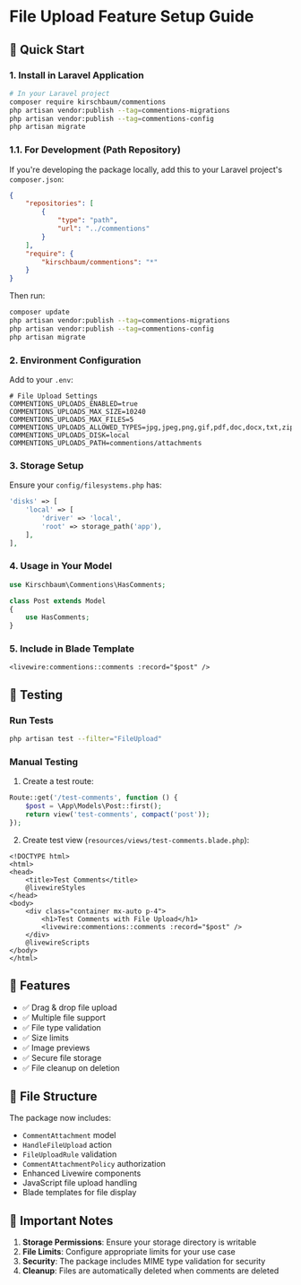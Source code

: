 # File Upload Feature Setup Guide

## 🚀 Quick Start

### 1. **Install in Laravel Application**

```bash
# In your Laravel project
composer require kirschbaum/commentions
php artisan vendor:publish --tag=commentions-migrations
php artisan vendor:publish --tag=commentions-config
php artisan migrate
```

### 1.1. **For Development (Path Repository)**

If you're developing the package locally, add this to your Laravel project's `composer.json`:

```json
{
    "repositories": [
        {
            "type": "path",
            "url": "../commentions"
        }
    ],
    "require": {
        "kirschbaum/commentions": "*"
    }
}
```

Then run:
```bash
composer update
php artisan vendor:publish --tag=commentions-migrations
php artisan vendor:publish --tag=commentions-config
php artisan migrate
```

### 2. **Environment Configuration**

Add to your `.env`:

```env
# File Upload Settings
COMMENTIONS_UPLOADS_ENABLED=true
COMMENTIONS_UPLOADS_MAX_SIZE=10240
COMMENTIONS_UPLOADS_MAX_FILES=5
COMMENTIONS_UPLOADS_ALLOWED_TYPES=jpg,jpeg,png,gif,pdf,doc,docx,txt,zip
COMMENTIONS_UPLOADS_DISK=local
COMMENTIONS_UPLOADS_PATH=commentions/attachments
```

### 3. **Storage Setup**

Ensure your `config/filesystems.php` has:

```php
'disks' => [
    'local' => [
        'driver' => 'local',
        'root' => storage_path('app'),
    ],
],
```

### 4. **Usage in Your Model**

```php
use Kirschbaum\Commentions\HasComments;

class Post extends Model
{
    use HasComments;
}
```

### 5. **Include in Blade Template**

```blade
<livewire:commentions::comments :record="$post" />
```

## 🧪 Testing

### Run Tests
```bash
php artisan test --filter="FileUpload"
```

### Manual Testing
1. Create a test route:
```php
Route::get('/test-comments', function () {
    $post = \App\Models\Post::first();
    return view('test-comments', compact('post'));
});
```

2. Create test view (`resources/views/test-comments.blade.php`):
```blade
<!DOCTYPE html>
<html>
<head>
    <title>Test Comments</title>
    @livewireStyles
</head>
<body>
    <div class="container mx-auto p-4">
        <h1>Test Comments with File Upload</h1>
        <livewire:commentions::comments :record="$post" />
    </div>
    @livewireScripts
</body>
</html>
```

## 🔧 Features

- ✅ Drag & drop file upload
- ✅ Multiple file support
- ✅ File type validation
- ✅ Size limits
- ✅ Image previews
- ✅ Secure file storage
- ✅ File cleanup on deletion

## 📁 File Structure

The package now includes:
- `CommentAttachment` model
- `HandleFileUpload` action
- `FileUploadRule` validation
- `CommentAttachmentPolicy` authorization
- Enhanced Livewire components
- JavaScript file upload handling
- Blade templates for file display

## 🚨 Important Notes

1. **Storage Permissions**: Ensure your storage directory is writable
2. **File Limits**: Configure appropriate limits for your use case
3. **Security**: The package includes MIME type validation for security
4. **Cleanup**: Files are automatically deleted when comments are deleted
